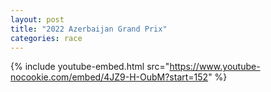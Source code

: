 ```yaml
---
layout: post
title: "2022 Azerbaijan Grand Prix"
categories: race
---
```


{% include youtube-embed.html src="https://www.youtube-nocookie.com/embed/4JZ9-H-OubM?start=152" %}

